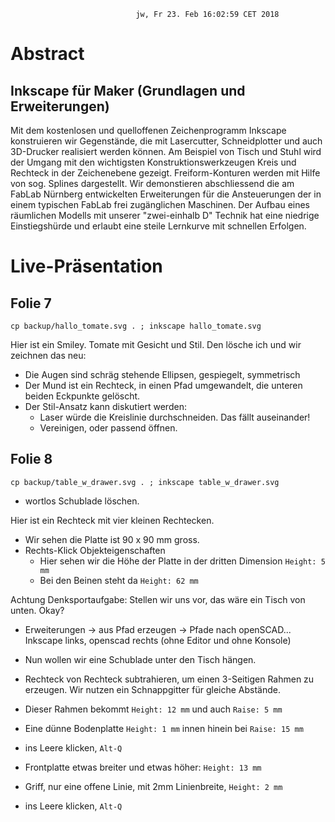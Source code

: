                                jw, Fr 23. Feb 16:02:59 CET 2018

Abstract
========

Inkscape für Maker (Grundlagen und Erweiterungen)
-------------------------------------------------

Mit dem kostenlosen und quelloffenen Zeichenprogramm Inkscape konstruieren wir
Gegenstände, die mit Lasercutter, Schneidplotter und auch 3D-Drucker realisiert
werden können.
Am Beispiel von Tisch und Stuhl wird der Umgang mit den wichtigsten
Konstruktionswerkzeugen Kreis und Rechteck in der Zeichenebene gezeigt. 
Freiform-Konturen werden mit Hilfe von sog. Splines dargestellt.
Wir demonstieren abschliessend die am FabLab Nürnberg entwickelten
Erweiterungen für die Ansteuerungen der in einem typischen FabLab frei
zugänglichen Maschinen. Der Aufbau eines räumlichen Modells mit unserer
"zwei-einhalb D" Technik hat eine niedrige Einstiegshürde und erlaubt eine
steile Lernkurve mit schnellen Erfolgen.


Live-Präsentation
=================

Folie 7
-------

`cp backup/hallo_tomate.svg . ; inkscape hallo_tomate.svg`

Hier ist ein Smiley. Tomate mit Gesicht und Stil.
Den lösche ich und wir zeichnen das neu:
 - Die Augen sind schräg stehende Ellipsen, gespiegelt, symmetrisch
 - Der Mund ist ein Rechteck, in einen Pfad umgewandelt,
   die unteren beiden Eckpunkte gelöscht.
 - Der Stil-Ansatz kann diskutiert werden:
   - Laser würde die Kreislinie durchschneiden. Das fällt auseinander!
   - Vereinigen, oder passend öffnen.

Folie 8
-------
`cp backup/table_w_drawer.svg . ; inkscape table_w_drawer.svg`

 - wortlos Schublade löschen.

Hier ist ein Rechteck mit vier kleinen Rechtecken. 

 - Wir sehen die Platte ist 90 x 90 mm gross.
 - Rechts-Klick Objekteigenschaften 
   - Hier sehen wir die Höhe der Platte in der dritten Dimension
     `Height: 5 mm`
   - Bei den Beinen steht da 
     `Height: 62 mm`

Achtung Denksportaufgabe:
Stellen wir uns vor, das wäre ein Tisch von unten. Okay?

 - Erweiterungen -> aus Pfad erzeugen -> Pfade nach openSCAD...
   Inkscape links, openscad rechts (ohne Editor und ohne Konsole)

 - Nun wollen wir eine Schublade unter den Tisch hängen.
 - Rechteck von Rechteck subtrahieren, um einen 3-Seitigen Rahmen 
   zu erzeugen. Wir nutzen ein Schnappgitter für gleiche Abstände.
 - Dieser Rahmen bekommt `Height: 12 mm`    und auch `Raise: 5 mm`
 - Eine dünne Bodenplatte `Height: 1 mm` innen hinein bei `Raise: 15 mm`
 - ins Leere klicken, `Alt-Q`
 - Frontplatte etwas breiter und etwas höher: `Height: 13 mm`
 - Griff, nur eine offene Linie, mit 2mm Linienbreite, `Height: 2 mm`
 - ins Leere klicken, `Alt-Q`

